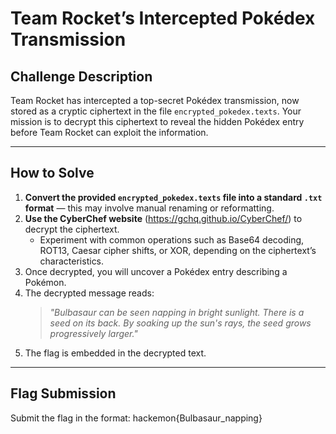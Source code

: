 # Team Rocket’s Intercepted Pokédex Transmission

## Challenge Description

Team Rocket has intercepted a top-secret Pokédex transmission, now stored as a cryptic ciphertext in the file `encrypted_pokedex.texts`. Your mission is to decrypt this ciphertext to reveal the hidden Pokédex entry before Team Rocket can exploit the information.

---

## How to Solve

1. **Convert the provided `encrypted_pokedex.texts` file into a standard `.txt` format** — this may involve manual renaming or reformatting.  
2. **Use the CyberChef website** (https://gchq.github.io/CyberChef/) to decrypt the ciphertext.  
   - Experiment with common operations such as Base64 decoding, ROT13, Caesar cipher shifts, or XOR, depending on the ciphertext’s characteristics.  
3. Once decrypted, you will uncover a Pokédex entry describing a Pokémon.  
4. The decrypted message reads:  
   > *"Bulbasaur can be seen napping in bright sunlight. There is a seed on its back. By soaking up the sun's rays, the seed grows progressively larger."*  
5. The  flag is embedded in the decrypted text.

---

## Flag Submission

Submit the flag in the format:  hackemon{Bulbasaur_napping}
